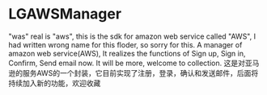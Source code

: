 # LGAWSManager
"was" real is "aws", this is the sdk for amazon web service called "AWS", I had written wrong name for this floder, so sorry for this.
A manager of amazon web service(AWS), It realizes the functions of Sign up, Sign in, Confirm, Send email now. It will be more, welcome to collection.
这是对亚马逊的服务AWS的一个封装，它目前实现了注册，登录，确认和发送邮件，后面将持续加入新的功能，欢迎收藏
